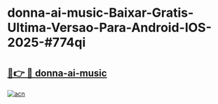 # donna-ai-music-Baixar-Gratis-Ultima-Versao-Para-Android-IOS-2025-#774qi

# <h2><a href="https://ainizakaria.my?title=donna-ai-music&ref=25M">🔗👉 🔴 donna-ai-music</a></h2>

[![acn](https://github.com/user-attachments/assets/0f9c940e-d8b0-45ae-aac7-cd30a18b3e1c)](https://ainizakaria.my?title=donna-ai-music&ref=25M)

